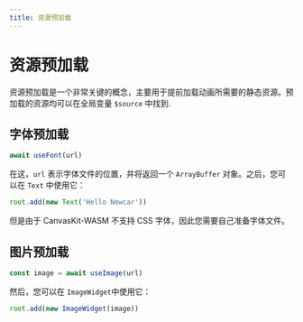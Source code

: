 ```yaml
---
title: 资源预加载
---
```


# 资源预加载

资源预加载是一个非常关键的概念，主要用于提前加载动画所需要的静态资源。预加载的资源均可以在全局变量 `$source` 中找到.

## 字体预加载

```javascript
await useFont(url)
```

在这，`url` 表示字体文件的位置，并将返回一个 `ArrayBuffer` 对象。之后，您可以在 `Text` 中使用它：

```javascript
root.add(new Text('Hello Newcar'))
```

但是由于 CanvasKit-WASM 不支持 CSS 字体，因此您需要自己准备字体文件。

## 图片预加载

```javascript
const image = await useImage(url)
```

然后，您可以在 `ImageWidget`中使用它：

```javascript
root.add(new ImageWidget(image))
```
